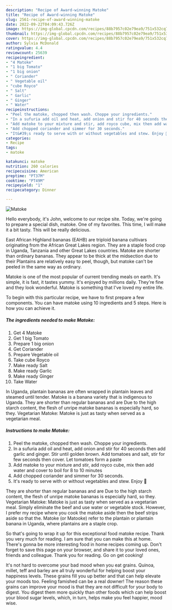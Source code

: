 ```yaml
---
description: "Recipe of Award-winning Matoke"
title: "Recipe of Award-winning Matoke"
slug: 2561-recipe-of-award-winning-matoke
date: 2022-09-22T04:09:43.726Z
image: https://img-global.cpcdn.com/recipes/88b7957c02e79ea9/751x532cq70/matoke-recipe-main-photo.jpg
thumbnail: https://img-global.cpcdn.com/recipes/88b7957c02e79ea9/751x532cq70/matoke-recipe-main-photo.jpg
cover: https://img-global.cpcdn.com/recipes/88b7957c02e79ea9/751x532cq70/matoke-recipe-main-photo.jpg
author: Sylvia McDonald
ratingvalue: 4.4
reviewcount: 25639
recipeingredient:
- "4 Matoke"
- "1 big Tomato"
- "1 big onion"
- " Coriander"
- " Vegetable oil"
- "cube Royco"
- " Salt"
- " Garlic"
- " Ginger"
- " Water"
recipeinstructions:
- "Peel the matoke, chopped then wash. Choppe your ingredients."
- "In a sufuria add oil and heat, add onion and stir for 40 seconds then add garlic and ginger. Stir until golden brown. Add tomatoes and salt, stir for few seconds then cover. Let tomatoes form a paste"
- "Add matoke to your mixture and stir, add royco cube, mix then add water and cover to boil for 8 to 10 minutes"
- "Add chopped coriander and simmer for 30 seconds."
- "It&#39;s ready to serve with or without vegetables and stew. Enjoy 🌷"
categories:
- Recipe
tags:
- matoke

katakunci: matoke 
nutrition: 260 calories
recipecuisine: American
preptime: "PT37M"
cooktime: "PT49M"
recipeyield: "1"
recipecategory: Dinner

---
```



![Matoke](https://img-global.cpcdn.com/recipes/88b7957c02e79ea9/751x532cq70/matoke-recipe-main-photo.jpg)

Hello everybody, it's John, welcome to our recipe site. Today, we're going to prepare a special dish, matoke. One of my favorites. This time, I will make it a bit tasty. This will be really delicious.

East African Highland bananas (EAHB) are triploid banana cultivars originating from the African Great Lakes region. They are a staple food crop in Uganda, Tanzania and other Great Lakes countries. Matoke are shorter than ordinary bananas. They appear to be thick at the midsection due to their Plantains are relatively easy to peel, though, but matoke can&#39;t be peeled in the same way as ordinary.

Matoke is one of the most popular of current trending meals on earth. It's simple, it is fast, it tastes yummy. It's enjoyed by millions daily. They're fine and they look wonderful. Matoke is something that I've loved my entire life.


To begin with this particular recipe, we have to first prepare a few components. You can have matoke using 10 ingredients and 5 steps. Here is how you can achieve it.

<!--inarticleads1-->

##### The ingredients needed to make Matoke:

1. Get 4 Matoke
1. Get 1 big Tomato
1. Prepare 1 big onion
1. Get  Coriander
1. Prepare  Vegetable oil
1. Take cube Royco
1. Make ready  Salt
1. Make ready  Garlic
1. Make ready  Ginger
1. Take  Water


In Uganda, plantain bananas are often wrapped in plantain leaves and steamed until tender. Matoke is a banana variety that is indigenous to Uganda. They are shorter than regular bananas and are Due to the high starch content, the flesh of unripe matoke bananas is especially hard, so they. Vegetarian Matoke: Matoke is just as tasty when served as a vegetarian meal. 

<!--inarticleads2-->

##### Instructions to make Matoke:

1. Peel the matoke, chopped then wash. Choppe your ingredients.
1. In a sufuria add oil and heat, add onion and stir for 40 seconds then add garlic and ginger. Stir until golden brown. Add tomatoes and salt, stir for few seconds then cover. Let tomatoes form a paste
1. Add matoke to your mixture and stir, add royco cube, mix then add water and cover to boil for 8 to 10 minutes
1. Add chopped coriander and simmer for 30 seconds.
1. It&#39;s ready to serve with or without vegetables and stew. Enjoy 🌷


They are shorter than regular bananas and are Due to the high starch content, the flesh of unripe matoke bananas is especially hard, so they. Vegetarian Matoke: Matoke is just as tasty when served as a vegetarian meal. Simply eliminate the beef and use water or vegetable stock. However, I prefer my recipe where you cook the matoke aside then the beef strips aside so that the. Matoke (or Matooke) refer to the plantain or plantain banana in Uganda, where plantains are a staple crop. 

So that's going to wrap it up for this exceptional food matoke recipe. Thank you very much for reading. I am sure that you can make this at home. There's gonna be more interesting food in home recipes coming up. Don't forget to save this page on your browser, and share it to your loved ones, friends and colleague. Thank you for reading. Go on get cooking!

It's not hard to overcome your bad mood when you eat grains. Quinoa, millet, teff and barley are all truly wonderful for helping boost your happiness levels. These grains fill you up better and that can help elevate your moods too. Feeling famished can be a real downer! The reason these grains can improve your mood is that they are not difficult for your body to digest. You digest them more quickly than other foods which can help boost your blood sugar levels, which, in turn, helps make you feel happier, mood wise.
